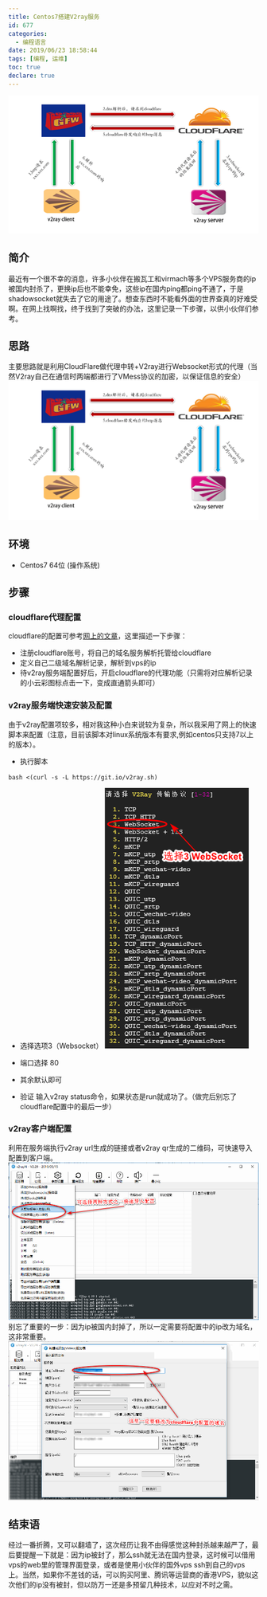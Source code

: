 ```yaml
---
title: Centos7搭建V2ray服务
id: 677
categories:
  - 编程语言
date: 2019/06/23 18:58:44        
tags: [编程, 运维]
toc: true
declare: true
---
```


![img](/img/xjy/p59000.png)<br/>

## 简介

最近有一个很不幸的消息，许多小伙伴在搬瓦工和virmach等多个VPS服务商的ip被国内封杀了，更换ip后也不能幸免，这些ip在国内ping都ping不通了，于是shadowsocket就失去了它的用途了。想查东西时不能看外面的世界查真的好难受啊。在网上找啊找，终于找到了突破的办法，这里记录一下步骤，以供小伙伴们参考。

<!--more-->
## 思路
主要思路就是利用CloudFlare做代理中转+V2ray进行Websocket形式的代理（当然V2ray自己在通信时两端都进行了VMess协议的加密，以保证信息的安全）
![img](/img/xjy/p59001.png)<br/>
## 环境

+ Centos7 64位 (操作系统)

## 步骤
### cloudflare代理配置
cloudflare的配置可参考[网上的文章](https://blog.csdn.net/pengchengxue110/article/details/80276022)，这里描述一下步骤：
+ 注册cloudflare账号，将自己的域名服务解析托管给cloudflare
+ 定义自己二级域名解析记录，解析到vps的ip
+ 待v2ray服务端配置好后，开启cloudflare的代理功能（只需将对应解析记录的小云彩图标点击一下，变成直通箭头即可）

### v2ray服务端快速安装及配置
由于v2ray配置项较多，相对我这种小白来说较为复杂，所以我采用了网上的快速脚本来配置（注意，目前该脚本对linux系统版本有要求,例如centos只支持7以上的版本）。
+ 执行脚本
``` shell
bash <(curl -s -L https://git.io/v2ray.sh)
```

+ 选择选项3（Websocket）
![img](/img/xjy/p59006.png)<br/>
+ 端口选择 80

+ 其余默认即可

+ 验证
输入v2ray status命令，如果状态是run就成功了。（做完后别忘了cloudflare配置中的最后一步）
### v2ray客户端配置
利用在服务端执行v2ray url生成的链接或者v2ray qr生成的二维码，可快速导入配置到客户端。
![img](/img/xjy/p59002.png)<br/>
别忘了重要的一步：因为ip被国内封掉了，所以一定需要将配置中的ip改为域名，这非常重要。
![img](/img/xjy/p59003.png)<br/>

## 结束语
经过一番折腾，又可以翻墙了，这次经历让我不由得感觉这种封杀越来越严了，最后要提醒一下就是：因为ip被封了，那么ssh就无法在国内登录，这时候可以借用vps的web里的管理界面登录，或者是使用小伙伴的国外vps ssh到自己的vps上。当然，如果你不差钱的话，可以购买阿里、腾讯等运营商的香港VPS，貌似这次他们的ip没有被封，但以防万一还是多预留几种技术，以应对不时之需。

